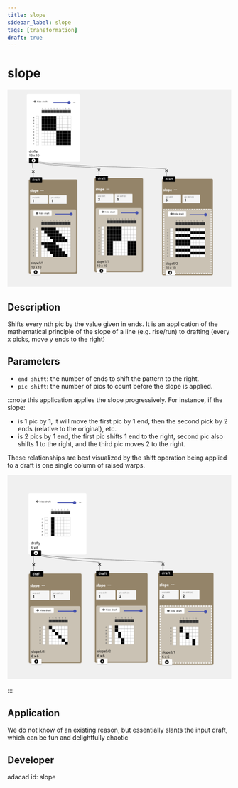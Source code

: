 ```yaml
---
title: slope
sidebar_label: slope
tags: [transformation]
draft: true
---
```

# slope
![file](./img/slope.png)


## Description

Shifts every nth pic by the value given in ends. It is an application of the mathematical principle of the slope of a line (e.g. rise/run) to drafting (every x picks, move y ends to the right)


## Parameters
- `end shift`: the number of ends to shift the pattern to the right.
- `pic shift`: the number of pics to count before the slope is applied. 


:::note
this application applies the slope progressively. For instance, if the slope:
-  is 1 pic by 1, it will move the first pic by 1 end, then the second pick by 2 ends (relative to the original), etc.
- is 2 pics by 1 end, the first pic shifts 1 end to the right, second pic also shifts 1 to the right, and the third pic moves 2 to the right. 

These relationships are best visualized by the shift operation being applied to a draft is one single column of raised warps. 

![file](./img/slope_helper.png)


:::

## Application
We do not know of an existing reason, but essentially slants the input draft, which can be fun and delightfully chaotic

## Developer
adacad id: slope
